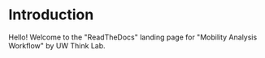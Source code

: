 # Introduction

Hello! Welcome to the "ReadTheDocs" landing page for "Mobility Analysis
Workflow" by UW Think Lab.
